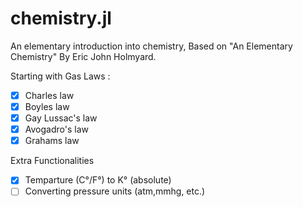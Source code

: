 # chemistry.jl
An elementary introduction into chemistry,
Based on "An Elementary Chemistry" By Eric John Holmyard.

Starting with Gas Laws : 

- [x] Charles law 
- [x] Boyles law
- [x] Gay Lussac's law
- [x] Avogadro's law
- [x] Grahams law

Extra Functionalities

- [x] Temparture (C°/F°) to K° (absolute)
- [ ] Converting pressure units (atm,mmhg, etc.)

